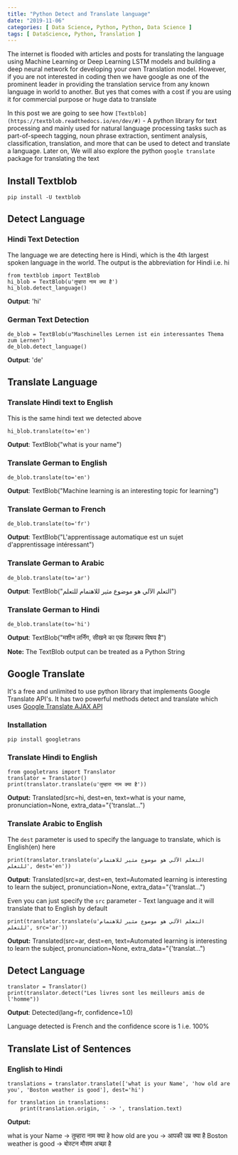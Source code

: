 ```yaml
---
title: "Python Detect and Translate language"
date: "2019-11-06"
categories: [ Data Science, Python, Python, Data Science ]
tags: [ DataScience, Python, Translation ]
---
```


The internet is flooded with articles and posts for translating the language using Machine Learning or Deep Learning LSTM models and building a deep neural network for developing your own Translation model. However, if you are not interested in coding then we have google as one of the prominent leader in providing the translation service from any known language in world to another. But yes that comes with a cost if you are using it for commercial purpose or huge data to translate

In this post we are going to see how `[Textblob](https://textblob.readthedocs.io/en/dev/#)` \- A python library for text processing and mainly used for natural language processing tasks such as part-of-speech tagging, noun phrase extraction, sentiment analysis, classification, translation, and more that can be used to detect and translate a language. Later on, We will also explore the python `google translate` package for translating the text

## **Install Textblob**

```
pip install -U textblob
```

## **Detect Language**

### **Hindi Text Detection**

The language we are detecting here is Hindi, which is the 4th largest spoken language in the world. The output is the abbreviation for Hindi i.e. hi

```
from textblob import TextBlob
hi_blob = TextBlob(u'तुम्हारा नाम क्या है')
hi_blob.detect_language()
```

**Output**: 'hi'

### **German Text Detection**

```
de_blob = TextBlob(u"Maschinelles Lernen ist ein interessantes Thema zum Lernen")
de_blob.detect_language()
```

**Output**: 'de'

## **Translate Language**

### **Translate Hindi text to English**

This is the same hindi text we detected above

```
hi_blob.translate(to='en')
```

**Output**: TextBlob("what is your name")

### **Translate German to English**

```
de_blob.translate(to='en')
```

**Output**: TextBlob("Machine learning is an interesting topic for learning")

### **Translate German to French**

```
de_blob.translate(to='fr')
```

**Output**: TextBlob("L'apprentissage automatique est un sujet d'apprentissage intéressant")

### **Translate German to Arabic**

```
de_blob.translate(to='ar')
```

**Output**: TextBlob("التعلم الآلي هو موضوع مثير للاهتمام للتعلم")

### **Translate German to Hindi**

```
de_blob.translate(to='hi')
```

**Output**: TextBlob("मशीन लर्निंग, सीखने का एक दिलचस्प विषय है")

**Note:** The TextBlob output can be treated as a Python String

## **Google Translate**

It's a free and unlimited to use python library that implements Google Translate API's. It has two powerful methods detect and translate which uses [Google Translate AJAX API](https://translate.google.com/)

### **Installation**

```
pip install googletrans
```

### **Translate Hindi to English**

```
from googletrans import Translator
translator = Translator()
print(translator.translate(u'तुम्हारा नाम क्या है'))
```

**Output:** Translated(src=hi, dest=en, text=what is your name, pronunciation=None, extra\_data="{'translat...")

### **Translate Arabic to English**

The `dest` parameter is used to specify the language to translate, which is English(en) here

```
print(translator.translate(u'التعلم الآلي هو موضوع مثير للاهتمام للتعلم', dest='en'))
```

**Output:** Translated(src=ar, dest=en, text=Automated learning is interesting to learn the subject, pronunciation=None, extra\_data="{'translat...")

Even you can just specify the `src` parameter - Text language and it will translate that to English by default

```
print(translator.translate(u'التعلم الآلي هو موضوع مثير للاهتمام للتعلم', src='ar'))
```

**Output:** Translated(src=ar, dest=en, text=Automated learning is interesting to learn the subject, pronunciation=None, extra\_data="{'translat...")

## **Detect Language**

```
translator = Translator()
print(translator.detect("Les livres sont les meilleurs amis de l'homme"))
```

**Output**: Detected(lang=fr, confidence=1.0)

Language detected is French and the confidence score is 1 i.e. 100%

## **Translate List of Sentences**

### **English to Hindi**

```
translations = translator.translate(['what is your Name', 'how old are you', 'Boston weather is good'], dest='hi')

for translation in translations:
    print(translation.origin, ' -> ', translation.text)
```

**Output:**

what is your Name -> तुम्हारा नाम क्या हे
how old are you -> आपकी उम्र क्या है
Boston weather is good -> बोस्टन मौसम अच्छा है
